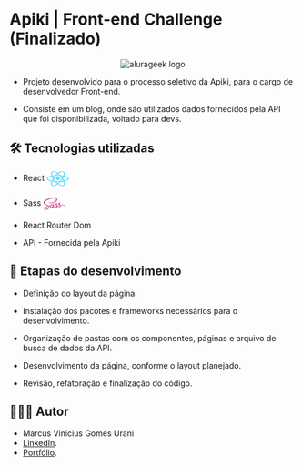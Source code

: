 # Apiki | Front-end Challenge (Finalizado)

<div align="center">
    <img width="300" src="https://i.imgur.com/p7UPJkt.png" alt="alurageek logo"/>
</div>

- Projeto desenvolvido para o processo seletivo da Apiki, para o cargo de desenvolvedor Front-end.

- Consiste em um blog, onde são utilizados dados fornecidos pela API que foi disponibilizada, voltado para devs.

## 🛠 Tecnologias utilizadas

- React <img align="center" alt="Marcus-React" height="30" width="40" src="https://raw.githubusercontent.com/devicons/devicon/master/icons/react/react-original.svg">

- Sass <img align="center" alt="Marcus-SASS" height="30" width="40" src="https://raw.githubusercontent.com/devicons/devicon/master/icons/sass/sass-original.svg">

- React Router Dom

- API - Fornecida pela Apiki

## 🚀 Etapas do desenvolvimento

- Definição do layout da página.

- Instalação dos pacotes e frameworks necessários para o desenvolvimento.

- Organização de pastas com os componentes, páginas e arquivo de busca de dados da API.

- Desenvolvimento da página, conforme o layout planejado.

- Revisão, refatoração e finalização do código.

## 🙋🏻‍♂️ Autor

- Marcus Vinícius Gomes Urani
- [LinkedIn](https://www.linkedin.com/in/marcusurani).
- [Portfólio](https://marcusurani.netlify.app).
